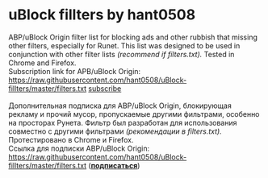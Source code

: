 # uBlock fillters by hant0508
ABP/uBlock Origin filter list for blocking ads and other rubbish that missing other filters, especially for Runet. This list was designed to be used in conjunction with other filter lists <i>(recommend if filters.txt).</i> Tested in Chrome and Firefox. <br>
Subscription link for APB/uBlock Origin: https://raw.githubusercontent.com/hant0508/uBlock-fillters/master/filters.txt [subscribe](https://subscribe.adblockplus.org/?location=https://raw.githubusercontent.com/hant0508/uBlock-fillters/master/filters.txt&title=filters%20by%20hant0508%2B)<br><br>
Дополнительная подписка для ABP/uBlock Origin, блокирующая рекламу и прочий мусор, пропускаемые другими фильтрами, особенно на просторах Рунета. Фильтр был разработан для использования совместно с другими фильтрами <i>(рекомендации в filters.txt).</i> Протестировано в Chrome и Firefox. <br>
Ссылка для подписки ABP/uBlock Origin: https://raw.githubusercontent.com/hant0508/uBlock-fillters/master/filters.txt
([**подписаться**](https://subscribe.adblockplus.org/?location=https://raw.githubusercontent.com/hant0508/uBlock-fillters/master/filters.txt&title=Filters%20by%20hant0508))<br>
